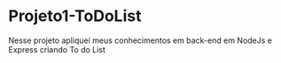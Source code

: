 # Projeto1-ToDoList


Nesse projeto apliquei meus conhecimentos em back-end em NodeJs e Express criando To do List
